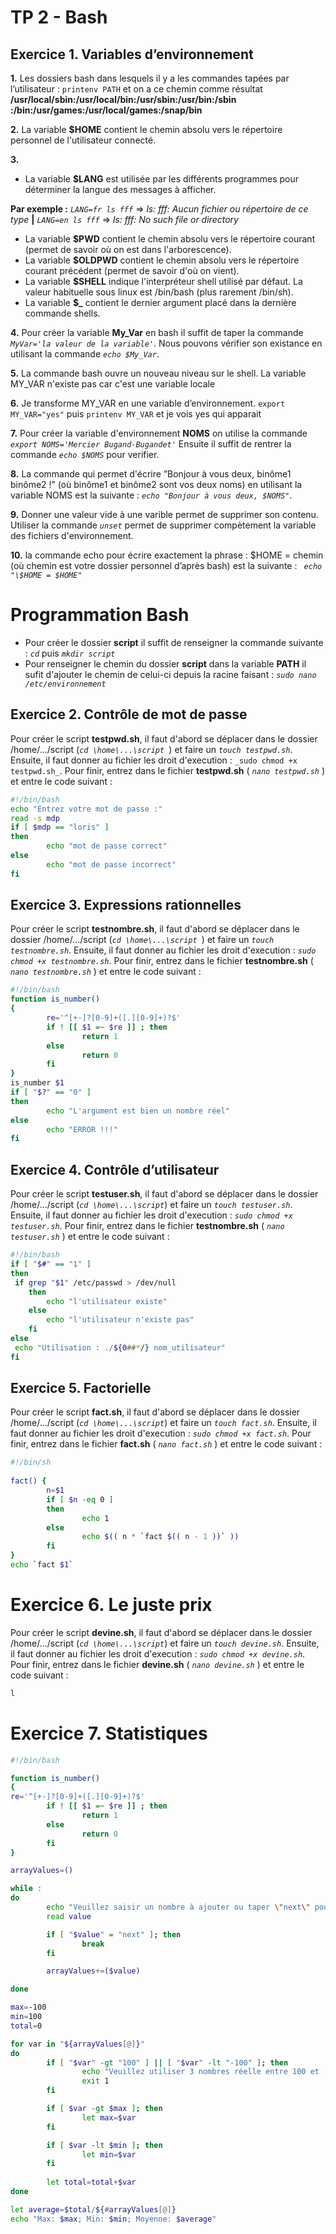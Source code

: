 # TP 2 - Bash
## Exercice 1. Variables d’environnement

**1.** Les dossiers bash dans lesquels il y a les commandes tapées par l’utilisateur : `printenv PATH` et on a ce chemin comme résultat **/usr/local/sbin:/usr/local/bin:/usr/sbin:/usr/bin:/sbin
:/bin:/usr/games:/usr/local/games:/snap/bin**


**2.** La variable **$HOME** contient le chemin absolu vers le répertoire personnel de l'utilisateur connecté.

**3.** 
* La variable **$LANG** est utilisée par les différents programmes pour déterminer la langue des messages à afficher. 

**Par exemple :** _`LANG=fr ls fff`_ => _ls: fff: Aucun fichier ou répertoire de ce type_ **|** _`LANG=en ls fff`_ => _ls: fff: No such file or directory_
* La variable **$PWD** contient le chemin absolu vers le répertoire courant (permet de savoir où on est dans l'arborescence).
* La variable **$OLDPWD** contient le chemin absolu vers le répertoire courant précédent (permet de savoir d'où on vient).
* La variable **$SHELL** indique l'interpréteur shell utilisé par défaut. La valeur habituelle sous linux est /bin/bash (plus rarement /bin/sh).
* La variable **$_** contient le dernier argument placé dans la dernière commande shells.

**4.** Pour créer la variable **My_Var** en bash il suffit de taper la commande _`MyVar='la valeur de la variable'`_. Nous pouvons vérifier son existance en utilisant la commande _`echo $My_Var`_.

**5.** La commande bash ouvre un nouveau niveau sur le shell. La variable MY_VAR n'existe pas car c'est une variable locale 

**6.** Je transforme MY_VAR en une variable d’environnement.
`export MY_VAR="yes"` puis `printenv MY_VAR` et je vois yes qui apparait

**7.** Pour créer la variable d'environnement **NOMS** on utilise la commande _`export NOMS='Mercier Bugand-Bugandet'`_ Ensuite il suffit de rentrer la commande _`echo $NOMS`_ pour verifier.

**8.** La commande qui permet d'écrire ”Bonjour à vous deux, binôme1 binôme2 !” (où binôme1 et binôme2
sont vos deux noms) en utilisant la variable NOMS est la suivante : _`echo "Bonjour à vous deux, $NOMS"`_.

**9.** Donner une valeur vide à une varible permet de supprimer son contenu. Utiliser la commande _`unset`_ permet de supprimer compètement la variable des fichiers d'environnement.

**10.** la commande echo pour écrire exactement la phrase : $HOME = chemin (où chemin est votre
dossier personnel d’après bash) est la suivante : _` echo "\$HOME = $HOME"`_

# Programmation Bash
* Pour créer le dossier **script** il suffit de renseigner la commande suivante : _`cd`_ puis _`mkdir script`_
* Pour renseigner le chemin du dossier **script** dans la variable **PATH** il sufit d'ajouter le chemin de celui-ci depuis la racine faisant : _`sudo nano /etc/environnement`_

## Exercice 2. Contrôle de mot de passe
Pour créer le script **testpwd.sh**, il faut d'abord se déplacer dans le dossier /home/.../script (_`cd \home\...\script `_) et faire un _`touch testpwd.sh`_. Ensuite, il faut donner au fichier les droit d'execution : `_sudo chmod +x testpwd.sh_`.
Pour finir, entrez dans le fichier **testpwd.sh** ( _`nano testpwd.sh`_ ) et entre le code suivant :
```bash
#!/bin/bash
echo "Entrez votre mot de passe :"
read -s mdp
if [ $mdp == "loris" ]
then
        echo "mot de passe correct"
else
        echo "mot de passe incorrect"  
fi
```

## Exercice 3. Expressions rationnelles
Pour créer le script **testnombre.sh**, il faut d'abord se déplacer dans le dossier /home/.../script (_`cd \home\...\script `_) et faire un _`touch testnombre.sh`_. Ensuite, il faut donner au fichier les droit d'execution : _`sudo chmod +x testnombre.sh`_.
Pour finir, entrez dans le fichier **testnombre.sh** ( _`nano testnombre.sh`_ ) et entre le code suivant :
```bash
#!/bin/bash
function is_number()
{
        re='^[+-]?[0-9]+([.][0-9]+)?$'
        if ! [[ $1 =~ $re ]] ; then
                return 1
        else
                return 0
        fi
}
is_number $1
if [ "$?" == "0" ]
then
        echo "L'argument est bien un nombre réel"                                                                               
else
        echo "ERROR !!!"
fi
```

## Exercice 4. Contrôle d’utilisateur
Pour créer le script **testuser.sh**, il faut d'abord se déplacer dans le dossier /home/.../script (_`cd \home\...\script`_) et faire un _`touch testuser.sh`_. Ensuite, il faut donner au fichier les droit d'execution : _`sudo chmod +x testuser.sh`_.
Pour finir, entrez dans le fichier **testnombre.sh** ( _`nano testuser.sh`_ ) et entre le code suivant :
```bash
#!/bin/bash
if [ "$#" == "1" ]
then
 if grep "$1" /etc/passwd > /dev/null
    then
        echo "l'utilisateur existe"
    else
        echo "l'utilisateur n'existe pas"
    fi
else
 echo "Utilisation : ./${0##*/} nom_utilisateur"
fi
```

## Exercice 5. Factorielle
Pour créer le script **fact.sh**, il faut d'abord se déplacer dans le dossier /home/.../script (_`cd \home\...\script`_) et faire un _`touch fact.sh`_. Ensuite, il faut donner au fichier les droit d'execution : _`sudo chmod +x fact.sh`_.
Pour finir, entrez dans le fichier **fact.sh** ( _`nano fact.sh`_ ) et entre le code suivant :
```bash
#!/bin/sh 
 
fact() { 
        n=$1 
        if [ $n -eq 0 ] 
        then 
                echo 1 
        else 
                echo $(( n * `fact $(( n - 1 ))` )) 
        fi 
} 
echo `fact $1`
```
# Exercice 6. Le juste prix
Pour créer le script **devine.sh**, il faut d'abord se déplacer dans le dossier /home/.../script (_`cd \home\...\script`_) et faire un _`touch devine.sh`_. Ensuite, il faut donner au fichier les droit d'execution : _`sudo chmod +x devine.sh`_.
Pour finir, entrez dans le fichier **devine.sh** ( _`nano devine.sh`_ ) et entre le code suivant :
```bash
l
```

# Exercice 7. Statistiques
```bash
#!/bin/bash

function is_number()
{
re='^[+-]?[0-9]+([.][0-9]+)?$'
        if ! [[ $1 =~ $re ]] ; then
                return 1
        else
                return 0
        fi
}

arrayValues=()

while :
do
        echo "Veuillez saisir un nombre à ajouter ou taper \"next\" pour passer à la suite:"
        read value

        if [ "$value" = "next" ]; then
                break
        fi

        arrayValues+=($value)

done

max=-100
min=100
total=0

for var in "${arrayValues[@]}"
do
        if [ "$var" -gt "100" ] || [ "$var" -lt "-100" ]; then
                echo "Veuillez utiliser 3 nombres réelle entre 100 et -100"
                exit 1
        fi

        if [ $var -gt $max ]; then
                let max=$var
        fi

        if [ $var -lt $min ]; then
                let min=$var
        fi
        
        let total=total+$var
done

let average=$total/${#arrayValues[@]}
echo "Max: $max; Min: $min; Moyenne: $average"
```
